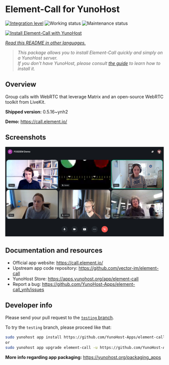<!--
N.B.: This README was automatically generated by <https://github.com/YunoHost/apps/tree/master/tools/readme_generator>
It shall NOT be edited by hand.
-->

# Element-Call for YunoHost

[![Integration level](https://dash.yunohost.org/integration/element-call.svg)](https://dash.yunohost.org/appci/app/element-call) ![Working status](https://ci-apps.yunohost.org/ci/badges/element-call.status.svg) ![Maintenance status](https://ci-apps.yunohost.org/ci/badges/element-call.maintain.svg)

[![Install Element-Call with YunoHost](https://install-app.yunohost.org/install-with-yunohost.svg)](https://install-app.yunohost.org/?app=element-call)

*[Read this README in other languages.](./ALL_README.md)*

> *This package allows you to install Element-Call quickly and simply on a YunoHost server.*  
> *If you don't have YunoHost, please consult [the guide](https://yunohost.org/install) to learn how to install it.*

## Overview

Group calls with WebRTC that leverage Matrix and an open-source WebRTC toolkit from LiveKit.


**Shipped version:** 0.5.16~ynh2

**Demo:** <https://call.element.io/>

## Screenshots

![Screenshot of Element-Call](./doc/screenshots/screenshot.jpg)

## Documentation and resources

- Official app website: <https://call.element.io/>
- Upstream app code repository: <https://github.com/vector-im/element-call>
- YunoHost Store: <https://apps.yunohost.org/app/element-call>
- Report a bug: <https://github.com/YunoHost-Apps/element-call_ynh/issues>

## Developer info

Please send your pull request to the [`testing` branch](https://github.com/YunoHost-Apps/element-call_ynh/tree/testing).

To try the `testing` branch, please proceed like that:

```bash
sudo yunohost app install https://github.com/YunoHost-Apps/element-call_ynh/tree/testing --debug
or
sudo yunohost app upgrade element-call -u https://github.com/YunoHost-Apps/element-call_ynh/tree/testing --debug
```

**More info regarding app packaging:** <https://yunohost.org/packaging_apps>
